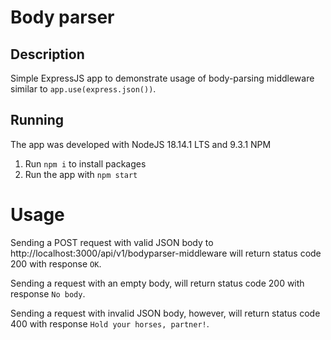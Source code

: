 # Body parser

## Description

Simple ExpressJS app to demonstrate usage of body-parsing middleware similar to `app.use(express.json())`.

## Running

The app was developed with NodeJS 18.14.1 LTS and 9.3.1 NPM

1. Run `npm i` to install packages
2. Run the app with `npm start`

# Usage

Sending a POST request with valid JSON body to http://localhost:3000/api/v1/bodyparser-middleware will return status code 200 with response `OK`.

Sending a request with an empty body, will return status code 200 with response `No body`.

Sending a request with invalid JSON body, however, will return status code 400 with response `Hold your horses, partner!`.
